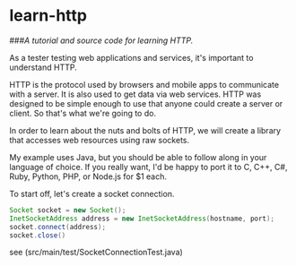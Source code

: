 # learn-http

###*A tutorial and source code for learning HTTP.*

As a tester testing web applications and services, it's important to understand HTTP.

HTTP is the protocol used by browsers and mobile apps to communicate with a server.  It is also used to get data via web services.  HTTP was designed to be simple enough to use that anyone could create a server or client.  So that's what we're going to do.

In order to learn about the nuts and bolts of HTTP, we will create a library that accesses web resources using raw sockets.

My example uses Java, but you should be able to follow along in your language of choice.  If you really want, I'd be happy to port it to C, C++, C#, Ruby, Python, PHP, or Node.js for $1 each.

To start off, let's create a socket connection.

```java
Socket socket = new Socket();
InetSocketAddress address = new InetSocketAddress(hostname, port);
socket.connect(address);
socket.close()
```

see (src/main/test/SocketConnectionTest.java)





